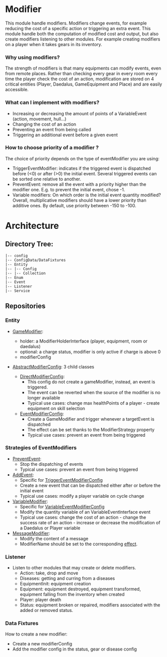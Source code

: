 # Modifier
This module handle modifiers.
Modifiers change events, for example reducing the cost of a specific action or triggering an extra event.
This module handle both the computation of modified cost and output,
but also create modifiers listening to other modules.
For example creating modifiers on a player when it takes gears in its inventory.

### Why using modifiers?

The strength of modifiers is that many equipments can modify events, even from remote places.
Rather than checking every gear in every room every time the player check the cost of an action, modification are stored on 4 critical entities (Player, Daedalus, GameEquipment and Place) and are easily accessible.

### What can I implement with modifiers?

- Increasing or decreasing the amount of points of a VariableEvent (action, movement, hull...)
- Changing the cost of an action
- Preventing an event from being called
- Triggering an additional event before a given event

### How to choose priority of a modifier ?
The choice of priority depends on the type of eventModifier you are using:
- TriggerEventModifier: indicates if the triggered event is dispatched before (<0) or after (>0) the initial event. Several triggered events can be sorted one relative to another.
- PreventEvent: remove all the event with a priority higher than the modifier one. E.g. to prevent the initial event, chose -1.
- Variable modifiers: On which order is the initial event quantity modified? Overall, multiplicative modifiers should have a lower priority than additive ones. By default, use priority between -150 to -100.

# Architecture 

## Directory Tree:
    |-- config
    |-- ConfigData/DataFixtures
    |-- Entity
    |-- |-- Config
    |-- |-- Collection
    |-- Enum
    |-- Event
    |-- Listener
    |-- Service

## Repositories

### Entity
- [GameModifier](./Entity/GameModifier.php):
  - holder: a ModifierHolderInterface (player, equipment, room or daedalus)
  - optional: a charge status, modifier is only active if charge is above 0
  - modifierConfig
  
- [AbstractModifierConfig](./Entity/Config/AbstractModifierConfig.php): 3 child classes
  - [DirectModifierConfig](./Entity/Config/DirectModifierConfig.php):
    - This config do not create a gameModifier, instead, an event is triggered.
    - The event can be reverted when the source of the modifier is no longer available
    - Typical use cases: change max healthPoints of a player - create equipment on skill selection
  - [EventModifierConfig](./Entity/Config/EventModifierConfig.php):
    - Create a GameModifier and trigger whenever a targetEvent is dispatched
    - The effect can be set thanks to the ModifierStrategy property
    - Typical use cases: prevent an event from being triggered


### Strategies of EventModifiers
- [PreventEvent](./ModifierHandler/PreventEvent.php):
  - Stop the dispatching of events
  - Typical use cases: prevent an event from being triggered
- [AddEvent](./ModifierHandler/AddEvent.php):
  - Specific for [TriggerEventModifierConfig](./Entity/Config/TriggerEventModifierConfig.php)
  - Create a new event that can be dispatched either after or before the initial event
  - Typical use cases: modify a player variable on cycle change
- [VariableModifier](./ModifierHandler/VariableModifier.php):
  - Specific for [VariableEventModifierConfig](./Entity/Config/VariableEventModifierConfig.php)
  - Modify the quantity variable of an VariableEventInterface event
  - Typical use cases: change the cost of an action - change the success rate of an action - increase or decrease the modification of a Daedalus or Player variable
- [MessageModifier](./ModifierHandler/MessageModifier.php):
  - Modify the content of a message
  - ModifierName should be set to the corresponding [effect](../Communication/Enum/MessageModificationEnum.php).


### Listener
- Listen to other modules that may create or delete modifiers.
  - Action: take, drop and move
  - Diseases: getting and curring from a diseases
  - EquipmentInit: equipment creation
  - Equipment: equipment destroyed, equipment transformed, equipment falling from the inventory when created
  - Player: player death
  - Status: equipment broken or repaired, modifiers associated with the added or removed status.


### Data Fixtures
How to create a new modifier: 
- Create a new modifierConfig 
- Add the modifier config in the status, gear or disease config


